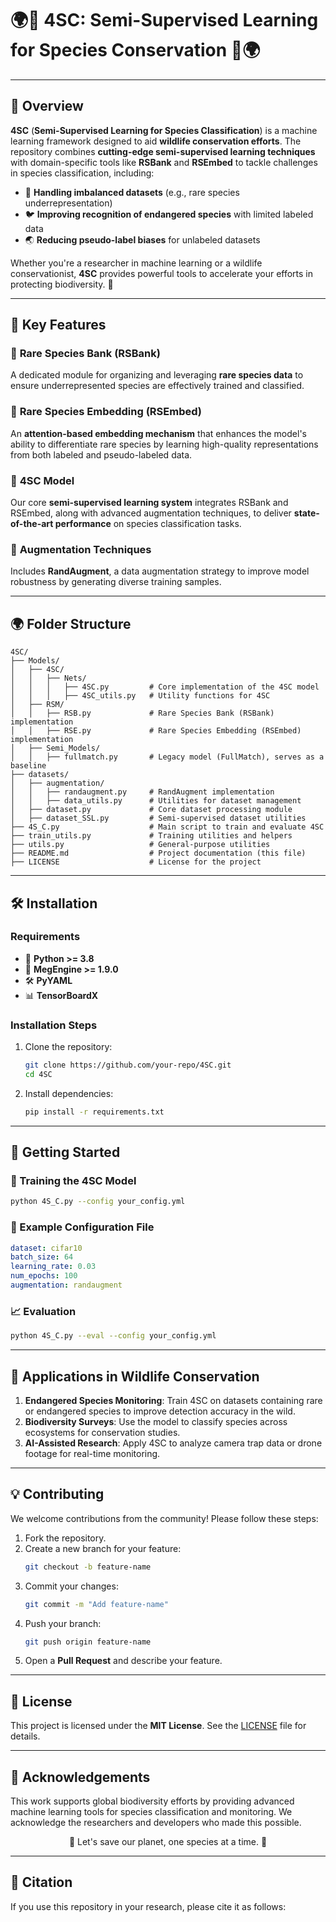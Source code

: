 # 🌍🐾 **4SC: Semi-Supervised Learning for Species Conservation** 🐾🌍
---

## 🌟 Overview

**4SC** (**Semi-Supervised Learning for Species Classification**) is a machine learning framework designed to aid **wildlife conservation efforts**. The repository combines **cutting-edge semi-supervised learning techniques** with domain-specific tools like **RSBank** and **RSEmbed** to tackle challenges in species classification, including:

- 🌿 **Handling imbalanced datasets** (e.g., rare species underrepresentation)
- 🐦 **Improving recognition of endangered species** with limited labeled data
- 🌏 **Reducing pseudo-label biases** for unlabeled datasets

Whether you're a researcher in machine learning or a wildlife conservationist, **4SC** provides powerful tools to accelerate your efforts in protecting biodiversity. 🌱

---

## 🌳 Key Features

### 🦌 **Rare Species Bank (RSBank)**  
A dedicated module for organizing and leveraging **rare species data** to ensure underrepresented species are effectively trained and classified.

### 🦋 **Rare Species Embedding (RSEmbed)**  
An **attention-based embedding mechanism** that enhances the model's ability to differentiate rare species by learning high-quality representations from both labeled and pseudo-labeled data.

### 🐾 **4SC Model**  
Our core **semi-supervised learning system** integrates RSBank and RSEmbed, along with advanced augmentation techniques, to deliver **state-of-the-art performance** on species classification tasks.

### 🌿 **Augmentation Techniques**  
Includes **RandAugment**, a data augmentation strategy to improve model robustness by generating diverse training samples.

---

## 🌍 Folder Structure

```plaintext
4SC/
├── Models/
│   ├── 4SC/
│   │   ├── Nets/
│   │   │   ├── 4SC.py         # Core implementation of the 4SC model
│   │   │   ├── 4SC_utils.py   # Utility functions for 4SC
│   ├── RSM/
│   │   ├── RSB.py             # Rare Species Bank (RSBank) implementation
│   │   ├── RSE.py             # Rare Species Embedding (RSEmbed) implementation
│   ├── Semi_Models/
│   │   ├── fullmatch.py       # Legacy model (FullMatch), serves as a baseline
├── datasets/
│   ├── augmentation/
│   │   ├── randaugment.py     # RandAugment implementation
│   │   ├── data_utils.py      # Utilities for dataset management
│   ├── dataset.py             # Core dataset processing module
│   ├── dataset_SSL.py         # Semi-supervised dataset utilities
├── 4S_C.py                    # Main script to train and evaluate 4SC
├── train_utils.py             # Training utilities and helpers
├── utils.py                   # General-purpose utilities
├── README.md                  # Project documentation (this file)
├── LICENSE                    # License for the project
```

---

## 🛠️ Installation

### Requirements
- 🐍 **Python >= 3.8**
- 🧠 **MegEngine >= 1.9.0**
- 🛠️ **PyYAML**
- 📊 **TensorBoardX**

### Installation Steps
1. Clone the repository:
   ```bash
   git clone https://github.com/your-repo/4SC.git
   cd 4SC
   ```
2. Install dependencies:
   ```bash
   pip install -r requirements.txt
   ```

---

## 🚀 Getting Started

### 🔧 Training the 4SC Model
```bash
python 4S_C.py --config your_config.yml
```

### 📝 Example Configuration File
```yaml
dataset: cifar10
batch_size: 64
learning_rate: 0.03
num_epochs: 100
augmentation: randaugment
```

### 📈 Evaluation
```bash
python 4S_C.py --eval --config your_config.yml
```

---

## 🐾 Applications in Wildlife Conservation

1. **Endangered Species Monitoring**: Train 4SC on datasets containing rare or endangered species to improve detection accuracy in the wild.  
2. **Biodiversity Surveys**: Use the model to classify species across ecosystems for conservation studies.  
3. **AI-Assisted Research**: Apply 4SC to analyze camera trap data or drone footage for real-time monitoring.

---

## 💡 Contributing

We welcome contributions from the community! Please follow these steps:

1. Fork the repository.
2. Create a new branch for your feature:  
   ```bash
   git checkout -b feature-name
   ```
3. Commit your changes:  
   ```bash
   git commit -m "Add feature-name"
   ```
4. Push your branch:  
   ```bash
   git push origin feature-name
   ```
5. Open a **Pull Request** and describe your feature.

---

## 📜 License

This project is licensed under the **MIT License**. See the [LICENSE](LICENSE) file for details.

---

## 🌟 Acknowledgements

This work supports global biodiversity efforts by providing advanced machine learning tools for species classification and monitoring. We acknowledge the researchers and developers who made this possible.

<p align="center">💚 Let's save our planet, one species at a time. 💚</p>

---

## 📖 Citation

If you use this repository in your research, please cite it as follows:

```bibtex
